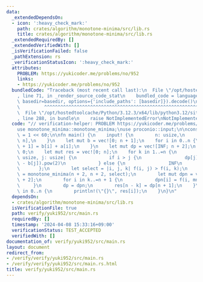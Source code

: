 ```yaml
---
data:
  _extendedDependsOn:
  - icon: ':heavy_check_mark:'
    path: crates/algorithm/monotone-minima/src/lib.rs
    title: crates/algorithm/monotone-minima/src/lib.rs
  _extendedRequiredBy: []
  _extendedVerifiedWith: []
  _isVerificationFailed: false
  _pathExtension: rs
  _verificationStatusIcon: ':heavy_check_mark:'
  attributes:
    PROBLEM: https://yukicoder.me/problems/no/952
    links:
    - https://yukicoder.me/problems/no/952
  bundledCode: "Traceback (most recent call last):\n  File \"/opt/hostedtoolcache/Python/3.12.3/x64/lib/python3.12/site-packages/onlinejudge_verify/documentation/build.py\"\
    , line 71, in _render_source_code_stat\n    bundled_code = language.bundle(stat.path,\
    \ basedir=basedir, options={'include_paths': [basedir]}).decode()\n          \
    \         ^^^^^^^^^^^^^^^^^^^^^^^^^^^^^^^^^^^^^^^^^^^^^^^^^^^^^^^^^^^^^^^^^^^^^^^^^^^^^^^^^\n\
    \  File \"/opt/hostedtoolcache/Python/3.12.3/x64/lib/python3.12/site-packages/onlinejudge_verify/languages/rust.py\"\
    , line 288, in bundle\n    raise NotImplementedError\nNotImplementedError\n"
  code: "// verification-helper: PROBLEM https://yukicoder.me/problems/no/952\n\n\
    use monotone_minima::monotone_minima;\nuse proconio::input;\n\nconst INF: usize\
    \ = 1 << 60;\n\nfn main() {\n    input! {\n        n: usize,\n        a: [usize;\
    \ n],\n    }\n    let mut b = vec![0; n + 1];\n    for i in 0..n {\n        b[i\
    \ + 1] = b[i] + a[i];\n    }\n    let mut dp = vec![INF; n + 2];\n    dp[0] =\
    \ 0;\n    let mut res = vec![0; n];\n    for k in 1..=n {\n        let f = |i:\
    \ usize, j: usize| {\n            if i > j {\n                dp[j] + (b[i - 1]\
    \ - b[j]).pow(2)\n            } else {\n                INF\n            }\n \
    \       };\n        let select = |i, j, k| f(i, j) > f(i, k);\n        let mn\
    \ = monotone_minima(n + 2, n + 2, select);\n        let mut dpn = vec![INF; n\
    \ + 2];\n        for i in k..=n + 1 {\n            dpn[i] = f(i, mn[i]);\n   \
    \     }\n        dp = dpn;\n        res[n - k] = dp[n + 1];\n    }\n    for i\
    \ in 0..n {\n        println!(\"{}\", res[i]);\n    }\n}\n"
  dependsOn:
  - crates/algorithm/monotone-minima/src/lib.rs
  isVerificationFile: true
  path: verify/yuki952/src/main.rs
  requiredBy: []
  timestamp: '2024-04-08 15:33:16+09:00'
  verificationStatus: TEST_ACCEPTED
  verifiedWith: []
documentation_of: verify/yuki952/src/main.rs
layout: document
redirect_from:
- /verify/verify/yuki952/src/main.rs
- /verify/verify/yuki952/src/main.rs.html
title: verify/yuki952/src/main.rs
---
```

